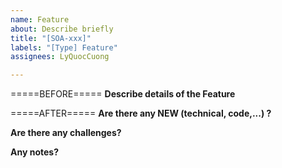 ```yaml
---
name: Feature
about: Describe briefly
title: "[SOA-xxx]"
labels: "[Type] Feature"
assignees: LyQuocCuong

---
```


=====BEFORE=====
**Describe details of the Feature**

=====AFTER=====
**Are there any NEW (technical, code,...) ?**

**Are there any challenges?**

**Any notes?**
